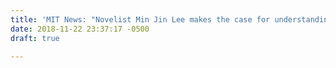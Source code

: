 ```yaml
---
title: 'MIT News: "Novelist Min Jin Lee makes the case for understanding through fiction"'
date: 2018-11-22 23:37:17 -0500
draft: true

---
```

